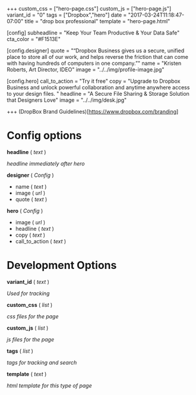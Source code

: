 +++
custom_css = ["hero-page.css"]
custom_js = ["hero-page.js"]
variant_id = "0"
tags = ["Dropbox","hero"]
date = "2017-03-24T11:18:47-07:00"
title = "drop box professional"
template = "hero-page.html"

[config]
  subheadline = "Keep Your Team Productive & Your Data Safe"
  cta_color = "#F1513E"

  [config.designer]
    quote = "“Dropbox Business gives us a secure, unified place to store all of our work, and helps reverse the friction that can come with having hundreds of computers in one company.”"
    name = "Kristen Roberts, Art Director, IDEO"
    image = "../../img/profile-image.jpg"

  [config.hero]
    call_to_action = "Try it free"
    copy = "Upgrade to Dropbox Business and unlock powerful collaboration and anytime anywhere access to your design files. "
    headline = "A Secure File Sharing & Storage Solution that Designers Love"
    image = "../../img/desk.jpg"

+++
(DropBox Brand Guidelines)[https://www.dropbox.com/branding]

# Config options

**headline** ( *text* )

  *headline immediately after hero*

**designer** ( *Config* )

* name ( *text* )
* image ( *url* )
* quote ( *text* )

**hero** ( *Config* )

* image ( *url* )
* headline ( *text* )
* copy ( *text* )
* call_to_action ( *text* )

# Development Options

**variant_id** ( *text* )

  *Used for tracking*

**custom_css** ( *list* )

*css files for the page*

**custom_js** ( *list* )

*js files for the page*

**tags** ( *list* )

*tags for tracking and search*

**template** ( *text* )

*html template for this type of page*

>

